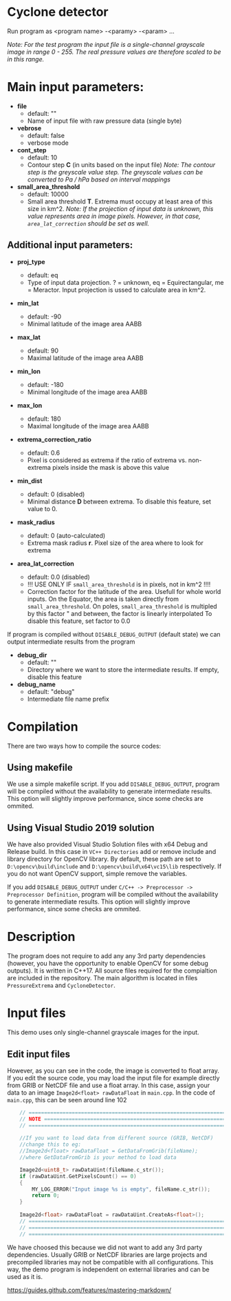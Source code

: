 # Cyclone detector

Run program as \<program name\> -\<paramy> -\<param\> ...

*Note:
For the test program the input file is a single-channel grayscale image in range 0 - 255. 
The real pressure values are therefore scaled to be in this range.*

# Main input parameters:

- **file** 
	- default: "" 
	- Name of input file with raw pressure data (single byte)
- **vebrose**
	- default: false 
	- verbose mode
- **cont_step**
	- default: 10
	- Contour step **C** (in units based on the input file)
	 *Note: The contour step is the greyscale value step. The greyscale values can be converted to Pa / hPa based on interval mappings*
- **small_area_threshold**
	- default: 10000
	- Small area threshold **T**. Extrema must occupy at least area of this size in km^2. 
	  *Note: If the projection of input data is unknown, this value represents area in image pixels. However, in that case, `area_lat_correction` should be set as well.* 

## Additional input parameters:

- **proj_type**
	- default: eq
	- Type of input data projection. ? = unknown, eq = Equirectangular, me = Meractor. Input projection is ussed to calculate area in km^2.
- **min_lat**
	- default: -90
	- Minimal latitude of the image area AABB
- **max_lat**
	- default: 90
	- Maximal latitude of the image area AABB
- **min_lon**
	- default: -180
	- Minimal longitude of the image area AABB
- **max_lon**
	- default: 180
	- Maximal longitude of the image area AABB

- **extrema_correction_ratio**
	- default: 0.6
	- Pixel is considered as extrema if the ratio of extrema vs. non-extrema pixels inside the mask is above this value
- **min_dist**
	- default: 0  (disabled)
	- Minimal distance **D** between extrema. To disable this feature, set value to 0.
- **mask_radius**
	- default: 0 (auto-calculated)
	- Extrema mask radius **r**. Pixel size of the area where to look for extrema
- **area_lat_correction**
	- default: 0.0 (disabled)
	- !!! USE ONLY IF `small_area_threshold` is in pixels, not in km^2 !!!!
	- Correction factor for the latitude of the area. Usefull for whole world inputs.
	  On the Equator, the area is taken directly from `small_area_threshold`. 
	  On poles, `small_area_threshold` is multipled by this factor "
	  and between, the factor is linearly interpolated
	  To disable this feature, set factor to 0.0

If program is compiled without `DISABLE_DEBUG_OUTPUT` (default state) we can output intermediate results from the program

- **debug_dir**
	- default: ""
	- Directory where we want to store the intermediate results. If empty, disable this feature
- **debug_name**
	- default: "debug" 
	- Intermediate file name prefix


# Compilation

There are two ways how to compile the source codes:

## Using makefile
We use a simple makefile script. 
If you add `DISABLE_DEBUG_OUTPUT`, program will be compiled without the availability to generate intermediate results. 
This option will slightly improve performance, since some checks are ommited.

## Using Visual Studio 2019 solution
We have also provided Visual Studio Solution files with x64 Debug and Release build.
In this case in `VC++ Directories` add or remove include and library directory for OpenCV library. By default, these path are set to
`D:\opencv\build\include` and `D:\opencv\build\x64\vc15\lib` respectively. If you do not want OpenCV support, simple remove the variables.

If you add `DISABLE_DEBUG_OUTPUT` under `C/C++ -> Preprocessor -> Preprocessor Definition`, program will be compiled without the availability to generate intermediate results. 
This option will slightly improve performance, since some checks are ommited.


# Description

The program does not require to add any any 3rd party dependencies 
(however, you have the opportunity to enable OpenCV for some debug outputs). 
It is written in C++17. 
All source files required for the compialtion are included in the repository. 
The main algorithm is located in files `PressureExtrema` and `CycloneDetector`.

# Input files
This demo uses only single-channel grayscale images for the input. 

## Edit input files
However, as you can see in the code, the image is converted to float array. 
If you edit the source code, you may load the input file for example directly from GRIB or NetCDF file and use a float array.
In this case, assign your data to an image `Image2d<float> rawDataFloat` in `main.cpp`.
In the code of `main.cpp`, this can be seen around line 102

```C++
	// ======================================================================
	// NOTE =================================================================
	// ======================================================================
	 
	//If you want to load data from different source (GRIB, NetCDF)
	//change this to eg:	
	//Image2d<float> rawDataFloat = GetDataFromGrib(fileName);
	//where GetDataFromGrib is your method to load data

	Image2d<uint8_t> rawDataUint(fileName.c_str());
	if (rawDataUint.GetPixelsCount() == 0)
	{
		MY_LOG_ERROR("Input image %s is empty", fileName.c_str());
		return 0;
	}
	
	Image2d<float> rawDataFloat = rawDataUint.CreateAs<float>();
	// ======================================================================
	// ======================================================================
	// ======================================================================
```
We have choosed this because we did not want to add any 3rd party dependencies. Usually GRIB or NetCDF libraries
are large projects and precompiled libraries may not be compatible with all configurations.
This way, the demo program is independent on external libraries and can be used as it is.



https://guides.github.com/features/mastering-markdown/